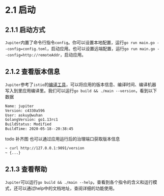 # 2.1 启动

## 2.1.1 启动方式
``Jupiter``内置了命令行指令``config``。你可以设置本地配置，运行``go run main.go --config=config.toml``，启动应用。也可以设置远端配置，运行``go run main.go --config=http://remoteAddr``，启动应用。

## 2.1.2 查看版本信息
``Jupiter``参考了``istio``的[编译工具](https://github.com/douyu/jupiter/tree/master/tool/build.sh)，可以将应用的版本信息、编译时间、编译机器写入到里应用编译里。我们可以运行``go build && ./main --version``，看到以下数据
```bash
Name: jupiter
Version: c4330a596
User: askuy@wuhan
GolangVersion: go1.13rc1
BuildStatus: Modified
BuildTime: 2020-05-18--20:38:45
```

todo 补齐图
也可以通过应用运行后的治理端口获取版本信息
```bash
~ curl http://127.0.0.1:9091/version
~ {...}
```

## 2.1.3 查看帮助
``Jupiter``可以运行``go build && ./main --help``，查看到各个指令的含义和运行模式，还可以通过help中的文档地址，查阅详细的功能使用。

